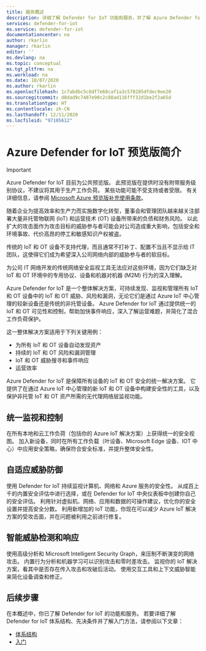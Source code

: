 ```yaml
---
title: 服务概述
description: 详细了解 Defender for IoT 功能和服务，并了解 Azure Defender for IoT 如何提供全面的 IoT 安全性。
services: defender-for-iot
ms.service: defender-for-iot
documentationcenter: na
author: rkarlin
manager: rkarlin
editor: ''
ms.devlang: na
ms.topic: conceptual
ms.tgt_pltfrm: na
ms.workload: na
ms.date: 10/07/2020
ms.author: rkarlin
ms.openlocfilehash: 1c7abdbc5c8df7e68caf1a3c570285dfdec9ee20
ms.sourcegitcommit: d8dad9c7487e90c2c88ad116fff32d1be2f2a65d
ms.translationtype: HT
ms.contentlocale: zh-CN
ms.lasthandoff: 12/11/2020
ms.locfileid: "97105612"
---
```

# <a name="introducing-azure-defender-for-iot-preview"></a>Azure Defender for IoT 预览版简介

> [!IMPORTANT]
> Azure Defender for IoT 目前为公共预览版。
> 此预览版在提供时没有附带服务级别协议，不建议将其用于生产工作负荷。 某些功能可能不受支持或者受限。 有关详细信息，请参阅 [Microsoft Azure 预览版补充使用条款](https://azure.microsoft.com/support/legal/preview-supplemental-terms/)。

随着企业为提高效率和生产力而实施数字化转型，董事会和管理团队越来越关注部署大量非托管物联网 (IoT) 和运营技术 (OT) 设备所带来的负债和财务风险。
以此扩大的攻击面作为攻击目标的威胁参与者可能会对公司造成重大影响，包括安全和环境事故、代价高昂的停工和敏感知识产权被盗。

传统的 IoT 和 OT 设备不支持代理，而且通常不打补丁、配置不当且不显示给 IT 团队，这使得它们成为希望深入公司网络内部的威胁参与者的软目标。 

为公司 IT 网络开发的传统网络安全监视工具无法应对这些环境，因为它们缺乏对 IoT 和 OT 环境中的专用协议、设备和机器对机器 (M2M) 行为的深入理解。

Azure Defender for IoT 是一个整体解决方案，可持续发现、监视和管理所有 IoT 和 OT 设备中的 IoT 和 OT 威胁、风险和漏洞，无论它们是通过 Azure IoT 中心管理的较新设备还是传统的非托管设备。 Azure Defender for IoT 通过提供统一的 IoT 和 OT 可见性和控制，帮助加快事件响应，深入了解运营难题，并简化了混合工作负荷保护。

这一整体解决方案适用于下列关键用例：
- 为所有 IoT 和 OT 设备自动发现资产
- 持续的 IoT 和 OT 风险和漏洞管理
- IoT 和 OT 威胁搜寻和事件响应
- 运营效率 

Azure Defender for IoT 是保障所有设备的 IoT 和 OT 安全的统一解决方案。 它提供了在通过 Azure IoT 中心管理的新 IoT 和 OT 设备中构建安全性的工具，以及保护非托管 IoT 和 OT 资产所需的无代理网络层监视功能。

## <a name="unified-visibility-and-control"></a>统一监视和控制

在所有本地和云工作负荷（包括你的 Azure IoT 解决方案）上获得统一的安全视图。 加入新设备，同时在所有工作负载（叶设备、Microsoft Edge 设备、IOT 中心）中应用安全策略，确保符合安全标准，并提升整体安全性。

## <a name="adaptive-threat-prevention"></a>自适应威胁防御

使用 Defender for IoT 持续监视计算机、网络和 Azure 服务的安全性。 从成百上千的内置安全评估中进行选择，或在 Defender for IoT 中央仪表板中创建你自己的安全评估。 利用针对虚拟机、网络、应用和数据的可操作建议，优化你的安全设置并提高安全分数。 利用新增加的 IoT 功能，你现在可以减少 Azure IoT 解决方案的受攻击面，并在问题被利用之前进行修复。

## <a name="intelligent-threat-detection-and-response"></a>智能威胁检测和响应

使用高级分析和 Microsoft Intelligent Security Graph，来压制不断演变的网络攻击。 内置行为分析和机器学习可以识别攻击和零时差攻击。 监视你的 IoT 解决方案，看其中是否存在传入攻击和攻破后活动。 使用交互工具和上下文威胁智能来简化设备调查和修正。

## <a name="next-steps"></a>后续步骤

在本概述中，你已了解 Defender for IoT 的功能和服务。 若要详细了解 Defender for IoT 体系结构、先决条件并了解入门方法，请参阅以下文章：

- [体系结构](architecture.md)
- [入门](getting-started.md)
